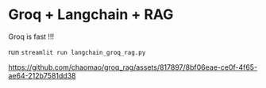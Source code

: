 # Groq + Langchain + RAG
Groq is fast !!!

run `streamlit run langchain_groq_rag.py`

https://github.com/chaomao/groq_rag/assets/817897/8bf06eae-ce0f-4f65-ae64-212b7581dd38

